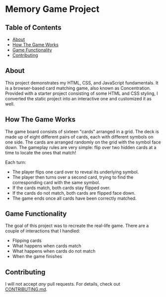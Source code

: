 # Memory Game Project

## Table of Contents

* [About](#about)
* [How The Game Works](#how-the-game-works)
* [Game Functionality](#game-functionality)
* [Contributing](#contributing)

## About

This project demonstrates my HTML, CSS, and JavaScript fundamentals. It is a browser-based card matching game, also known as Concentration. Provided with a starter project consisting of some HTML and CSS styling, I converted the static project into an interactive one and customized it as well.

## How The Game Works

The game board consists of sixteen "cards" arranged in a grid. The deck is made up of eight different pairs of cards, each with different symbols on one side. The cards are arranged randomly on the grid with the symbol face down. The gameplay rules are very simple: flip over two hidden cards at a time to locate the ones that match!

Each turn:

* The player flips one card over to reveal its underlying symbol.
* The player then turns over a second card, trying to find the corresponding card with the same symbol.
* If the cards match, both cards stay flipped over.
* If the cards do not match, both cards are flipped face down.
* The game ends once all cards have been correctly matched.

## Game Functionality

The goal of this project was to recreate the real-life game. There are a couple of interactions that I handled:

* Flipping cards
* What happens when cards match
* What happens when cards do not match
* When the game finishes

## Contributing

I will not accept _any_ pull requests. For details, check out [CONTRIBUTING.md](CONTRIBUTING.md).
